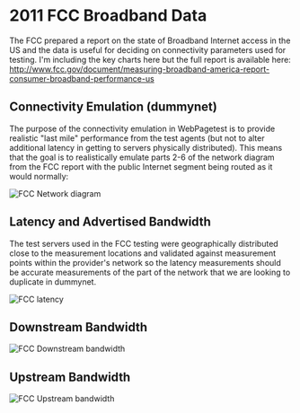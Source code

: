 # 2011 FCC Broadband Data
The FCC prepared a report on the state of Broadband Internet access in the US and the data is useful for deciding on connectivity parameters used for testing.  I'm including the key charts here but the full report is available here: http://www.fcc.gov/document/measuring-broadband-america-report-consumer-broadband-performance-us

## Connectivity Emulation (dummynet)
The purpose of the connectivity emulation in WebPagetest is to provide realistic "last mile" performance from the test agents (but not to alter additional latency in getting to servers physically distributed).  This means that the goal is to realistically emulate parts 2-6 of the network diagram from the FCC report with the public Internet segment being routed as it would normally:

![FCC Network diagram](/img/fcc_net.png)

## Latency and Advertised Bandwidth
The test servers used in the FCC testing were geographically distributed close to the measurement locations and validated against measurement points within the provider's network so the latency measurements should be accurate measurements of the part of the network that we are looking to duplicate in dummynet.

![FCC latency](/img/fcc_latency.png)

## Downstream Bandwidth

![FCC Downstream bandwidth](/img/fcc_down.png)

## Upstream Bandwidth

![FCC Upstream bandwidth](/img/fcc_up.png)